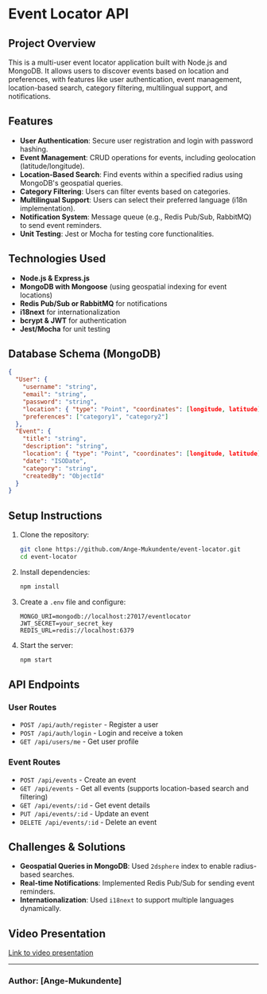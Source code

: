 # Event Locator API

## Project Overview
This is a multi-user event locator application built with Node.js and MongoDB. It allows users to discover events based on location and preferences, with features like user authentication, event management, location-based search, category filtering, multilingual support, and notifications.

## Features
- **User Authentication**: Secure user registration and login with password hashing.
- **Event Management**: CRUD operations for events, including geolocation (latitude/longitude).
- **Location-Based Search**: Find events within a specified radius using MongoDB's geospatial queries.
- **Category Filtering**: Users can filter events based on categories.
- **Multilingual Support**: Users can select their preferred language (i18n implementation).
- **Notification System**: Message queue (e.g., Redis Pub/Sub, RabbitMQ) to send event reminders.
- **Unit Testing**: Jest or Mocha for testing core functionalities.

## Technologies Used
- **Node.js & Express.js**
- **MongoDB with Mongoose** (using geospatial indexing for event locations)
- **Redis Pub/Sub or RabbitMQ** for notifications
- **i18next** for internationalization
- **bcrypt & JWT** for authentication
- **Jest/Mocha** for unit testing

## Database Schema (MongoDB)
```json
{
  "User": {
    "username": "string",
    "email": "string",
    "password": "string",
    "location": { "type": "Point", "coordinates": [longitude, latitude] },
    "preferences": ["category1", "category2"]
  },
  "Event": {
    "title": "string",
    "description": "string",
    "location": { "type": "Point", "coordinates": [longitude, latitude] },
    "date": "ISODate",
    "category": "string",
    "createdBy": "ObjectId"
  }
}
```

## Setup Instructions
1. Clone the repository:
   ```bash
   git clone https://github.com/Ange-Mukundente/event-locator.git
   cd event-locator
   ```
2. Install dependencies:
   ```bash
   npm install
   ```
3. Create a `.env` file and configure:
   ```
   MONGO_URI=mongodb://localhost:27017/eventlocator
   JWT_SECRET=your_secret_key
   REDIS_URL=redis://localhost:6379
   ```
4. Start the server:
   ```bash
   npm start
   ```

## API Endpoints
### User Routes
- `POST /api/auth/register` - Register a user
- `POST /api/auth/login` - Login and receive a token
- `GET /api/users/me` - Get user profile

### Event Routes
- `POST /api/events` - Create an event
- `GET /api/events` - Get all events (supports location-based search and filtering)
- `GET /api/events/:id` - Get event details
- `PUT /api/events/:id` - Update an event
- `DELETE /api/events/:id` - Delete an event

## Challenges & Solutions
- **Geospatial Queries in MongoDB**: Used `2dsphere` index to enable radius-based searches.
- **Real-time Notifications**: Implemented Redis Pub/Sub for sending event reminders.
- **Internationalization**: Used `i18next` to support multiple languages dynamically.

## Video Presentation
[Link to video presentation](#) 

---
### Author: [Ange-Mukundente]
